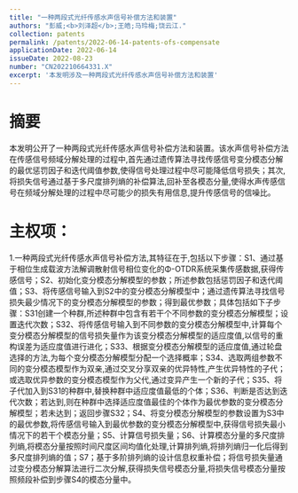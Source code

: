 ```yaml
---
title: "一种两段式光纤传感水声信号补偿方法和装置"
authors: "彭威;<b>刘泽超</b>;王皓;马玲梅;饶云江."
collection: patents
permalink: /patents/2022-06-14-patents-ofs-compensate
applicationDate: 2022-06-14
issueDate: 2022-08-23
number: "CN202210664331.X"
excerpt: '本发明涉及一种两段式光纤传感水声信号补偿方法和装置'
---
```

# 摘要

本发明公开了一种两段式光纤传感水声信号补偿方法和装置。该水声信号补偿方法在传感信号频域分解处理的过程中,首先通过遗传算法寻找传感信号变分模态分解的最优惩罚因子和迭代阈值参数,使得信号处理过程中尽可能降低信号损失；其次,将损失信号通过基于多尺度排列熵的补偿算法,回补至各模态分量,使得水声传感信号在频域分解处理的过程中尽可能少的损失有用信息,提升传感信号的信噪比。

# 主权项：

1.一种两段式光纤传感水声信号补偿方法,其特征在于,包括以下步骤：S1、通过基于相位生成载波方法解调散射信号相位变化的Φ-OTDR系统采集传感数据,获得传感信号；S2、初始化变分模态分解模型的参数；所述参数包括惩罚因子和迭代阈值；S3、将传感信号输入到S2中的变分模态分解模型中；通过遗传算法寻找信号损失最少情况下的变分模态分解模型的参数；得到最优参数；具体包括如下子步骤：S31创建一个种群,所述种群中包含有若干个不同参数的变分模态分解模型；设置迭代次数；S32、将传感信号输入到不同参数的变分模态分解模型中,计算每个变分模态分解模型的信号损失量作为该变分模态分解模型的适应度值,以信号的重构误差为适应度值进行进化；S33、根据变分模态分解模型的适应度值,通过轮盘选择的方法,为每个变分模态分解模型分配一个选择概率；S34、选取两组参数不同的变分模态模型作为双亲,通过交叉分享双亲的优异特性,产生优异特性的子代；或选取优异参数的变分模态模型作为父代,通过变异产生一个新的子代；S35、将子代加入到S31的种群中,替换种群中适应度值最低的个体；S36、判断是否达到迭代次数；若达到,则在种群中选择适应度值最佳的个体作为最优参数的变分模态分解模型；若未达到；返回步骤S32；S4、将变分模态分解模型的参数设置为S3中的最优参数,将传感信号输入到最优参数的变分模态分解模型中,获得信号损失最小情况下的若干个模态分量；S5、计算信号损失量；S6、计算模态分量的多尺度排列熵,将模态分量按照时间尺度区间均值化处理,计算排列熵,将排列熵归一化后得到多尺度排列熵的值；S7；基于多阶排列熵的设计信息权重补偿；将信号损失量通过变分模态分解算法进行二次分解,获得损失信号模态分量,将损失信号模态分量按照频段补偿到步骤S4的模态分量中。
